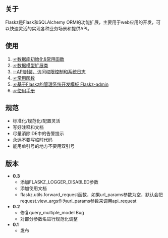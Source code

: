 ## 关于
Flaskz是Flask和SQLAlchemy ORM的功能扩展，主要用于web应用的开发，可以快速灵活的实现各种业务场景和提供API。


## 使用
1. [☞数据库初始化&常用函数](http://zhangyiheng.com/blog/articles/py_flaskz_model_init.html)
2. [☞数据模型扩展类](http://zhangyiheng.com/blog/articles/py_flaskz_model_mixin.html)
3. [☞API封装、访问权限控制和系统日志](http://zhangyiheng.com/blog/articles/py_flaskz_api.html)
4. [☞常用函数](http://zhangyiheng.com/blog/articles/py_flaskz_utils.html)
5. [☞基于Flaskz的管理系统开发模板 Flaskz-admin](http://zhangyiheng.com/blog/articles/py_flaskz_admin.html)
6. [☞使用手册](http://zhangyiheng.com/blog/articles/py_flaskz_manual.html)


## 规范
- 标准化/规范化/配置灵活
- 写好注释和文档
- 尽量消除IDE中的告警提示
- 永远不要写临时代码
- 能用单引号的地方不要用双引号


## 版本
+ **0.3**
    + 添加FLASKZ_LOGGER_DISABLED参数
    + 添加使用文档
    + flaskz.utils.forward_request函数，如果url_params参数为空，默认会把request.view_args作为url_params参数来调用api_request
+ **0.2**
    + 修复query_multiple_model Bug
    + 对部分参数名进行规范化调整    
+ **0.1**
    + 发布
